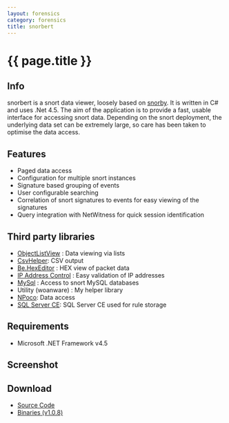 ```yaml
---
layout: forensics
category: forensics
title: snorbert
---
```


# {{ page.title }} #

## Info ##
snorbert is a snort data viewer, loosely based on [snorby](https://snorby.org/). It is written in C# and uses .Net 4.5. The aim of the application is to provide a fast, usable interface for accessing snort data. Depending on the snort deployment, the underlying data set can be extremely large, so care has been taken to optimise the data access.

## Features ##

- Paged data access
- Configuration for multiple snort instances
- Signature based grouping of events
- User configurable searching
- Correlation of snort signatures to events for easy viewing of the signatures
- Query integration with NetWitness for quick session identification

## Third party libraries ##

- [ObjectListView](http://objectlistview.sourceforge.net/cs/index.html) : Data viewing via lists
- [CsvHelper](https://github.com/JoshClose/CsvHelper): CSV output
- [Be.HexEditor](http://sourceforge.net/projects/hexbox/) : HEX view of packet data
- [IP Address Control](http://www.codeproject.com/Articles/9352/A-C-IP-Address-Control) : Easy validation of IP addresses
- [MySql](http://dev.mysql.com/downloads/connector/net/) : Access to snort MySQL databases
- Utility (woanware) : My helper library
- [NPoco](http://dev.mysql.com/downloads/connector/net/): Data access
- [SQL Server CE](http://dev.mysql.com/downloads/connector/net/): SQL Server CE used for rule storage

## Requirements ##

- Microsoft .NET Framework v4.5

## Screenshot ##


## Download ##

- [Source Code](https://github.com/woanware/snorbert)
- [Binaries (v1.0.8)](/downloads/snorbert.v.1.0.8.zip)
